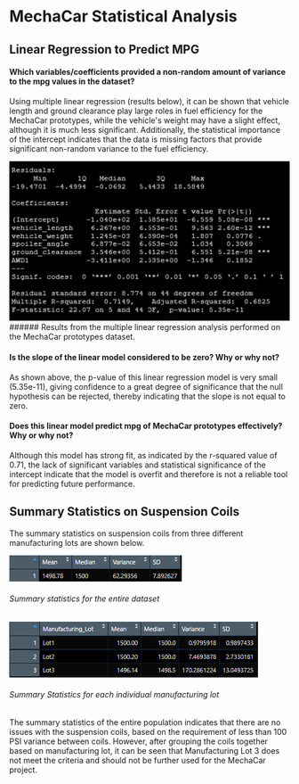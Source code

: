 # MechaCar Statistical Analysis

## Linear Regression to Predict MPG

#### Which variables/coefficients provided a non-random amount of variance to the mpg values in the dataset?

Using multiple linear regression (results below), it can be shown that vehicle length and ground clearance play large roles in fuel efficiency for the MechaCar prototypes, while the vehicle's weight may have a slight effect, although it is much less significant. Additionally, the statistical importance of the intercept indicates that the data is missing factors that provide significant non-random variance to the fuel efficiency. 

<img src='https://github.com/bradydwilton/mechacar_statistical_analysis/blob/main/images/mpgLRsummary.png'>
###### Results from the multiple linear regression analysis performed on the MechaCar prototypes dataset.

#### Is the slope of the linear model considered to be zero? Why or why not?

As shown above, the p-value of this linear regression model is very small (5.35e-11), giving confidence to a great degree of significance that the null hypothesis can be rejected, thereby indicating that the slope is not equal to zero.

#### Does this linear model predict mpg of MechaCar prototypes effectively? Why or why not?

Although this model has strong fit, as indicated by the r-squared value of 0.71, the lack of significant variables and statistical significance of the intercept indicate that the model is overfit and therefore is not a reliable tool for predicting future performance.

## Summary Statistics on Suspension Coils

The summary statistics on suspension coils from three different manufacturing lots are shown below.

<img src='https://github.com/bradydwilton/mechacar_statistical_analysis/blob/main/images/total_summary.png'>

###### Summary statistics for the entire dataset

<img src='https://github.com/bradydwilton/mechacar_statistical_analysis/blob/main/images/lot_summary.png'>

###### Summary Statistics for each individual manufacturing lot

The summary statistics of the entire population indicates that there are no issues with the suspension coils, based on the requirement of less than 100 PSI variance between coils. However, after grouping the coils together based on manufacturing lot, it can be seen that Manufacturing Lot 3 does not meet the criteria and should not be further used for the MechaCar project.

